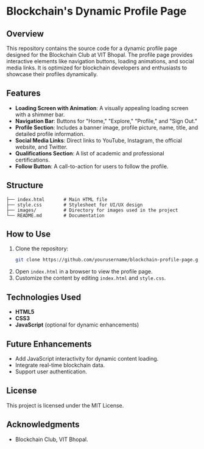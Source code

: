 # Blockchain's Dynamic Profile Page

## Overview
This repository contains the source code for a dynamic profile page designed for the Blockchain Club at VIT Bhopal. The profile page provides interactive elements like navigation buttons, loading animations, and social media links. It is optimized for blockchain developers and enthusiasts to showcase their profiles dynamically.

## Features
- **Loading Screen with Animation**: A visually appealing loading screen with a shimmer bar.
- **Navigation Bar**: Buttons for "Home," "Explore," "Profile," and "Sign Out."
- **Profile Section**: Includes a banner image, profile picture, name, title, and detailed profile information.
- **Social Media Links**: Direct links to YouTube, Instagram, the official website, and Twitter.
- **Qualifications Section**: A list of academic and professional certifications.
- **Follow Button**: A call-to-action for users to follow the profile.

## Structure
```
├── index.html       # Main HTML file
├── style.css        # Stylesheet for UI/UX design
├── images/          # Directory for images used in the project
└── README.md        # Documentation
```

## How to Use
1. Clone the repository:
   ```bash
   git clone https://github.com/yourusername/blockchain-profile-page.git
   ```
2. Open `index.html` in a browser to view the profile page.
3. Customize the content by editing `index.html` and `style.css`.

## Technologies Used
- **HTML5**
- **CSS3**
- **JavaScript** (optional for dynamic enhancements)

## Future Enhancements
- Add JavaScript interactivity for dynamic content loading.
- Integrate real-time blockchain data.
- Support user authentication.

## License
This project is licensed under the MIT License.

## Acknowledgments
- Blockchain Club, VIT Bhopal.

